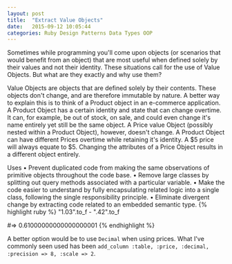 ```yaml
---
layout: post
title:  "Extract Value Objects"
date:   2015-09-12 10:05:44
categories: Ruby Design Patterns Data Types OOP 
---
```


Sometimes while programming you'll come upon objects (or scenarios that would benefit from an object) that are most useful when defined solely by their values and not their identity. These situations call for the use of Value Objects. But what are they exactly and why use them?

Value Objects are objects that are defined solely by their contents. These objects don't change, and are therefore immutable by nature. A better way to explain this is to think of a Product object in an e-commerce application. A Product Object has a certain identity and state that can change overtime. It can, for example, be out of stock, on sale, and could even change it's name entirely yet still be the same object. A Price value Object (possibly nested within a Product Object), however, doesn't change. A Product Object can have different Prices overtime while retaining it's identity. A $5 price will always equate to $5. Changing the attributes of a Price Object results in a different object entirely.

Uses
• Prevent duplicated code from making the same observations of primitive
objects throughout the code base.
• Remove large classes by splitting out query methods associated with a
particular variable.
• Make the code easier to understand by fully encapsulating related logic
into a single class, following the single responsibility principle.
• Eliminate divergent change by extracting code related to an embedded
semantic type.
{% highlight ruby %}
"1.03".to_f - ".42".to_f

#=> 0.61000000000000000001 
{% endhighlight %}

A better option would be to use `Decimal` when using prices. What I've commonly seen used has been `add_column :table, :price, :decimal, :precision => 8, :scale => 2`.


